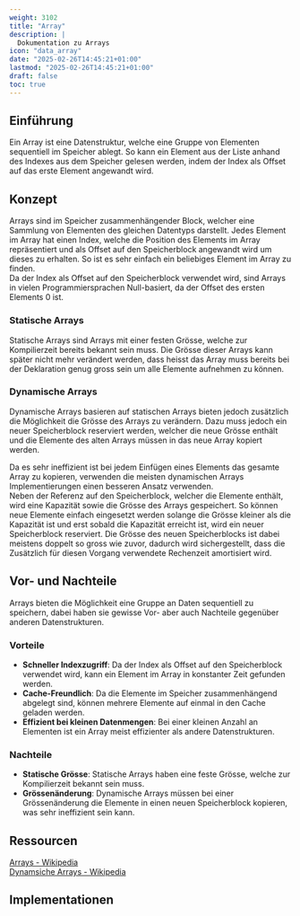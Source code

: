 ```yaml
---
weight: 3102
title: "Array"
description: |
  Dokumentation zu Arrays
icon: "data_array"
date: "2025-02-26T14:45:21+01:00"
lastmod: "2025-02-26T14:45:21+01:00"
draft: false
toc: true
---
```


## Einführung

Ein Array ist eine Datenstruktur, welche eine Gruppe von Elementen sequentiell
im Speicher ablegt. So kann ein Element aus der Liste anhand des Indexes aus
dem Speicher gelesen werden, indem der Index als Offset auf das erste Element
angewandt wird.

## Konzept

Arrays sind im Speicher zusammenhängender Block, welcher eine Sammlung von
Elementen des gleichen Datentyps darstellt. Jedes Element im Array hat einen
Index, welche die Position des Elements im Array repräsentiert und als Offset
auf den Speicherblock angewandt wird um dieses zu erhalten. So ist es sehr
einfach ein beliebiges Element im Array zu finden.  
Da der Index als Offset auf den Speicherblock verwendet wird, sind Arrays in
vielen Programmiersprachen Null-basiert, da der Offset des ersten Elements 0
ist.

### Statische Arrays

Statische Arrays sind Arrays mit einer festen Grösse, welche zur Kompilierzeit
bereits bekannt sein muss. Die Grösse dieser Arrays kann später nicht mehr
verändert werden, dass heisst das Array muss bereits bei der Deklaration genug
gross sein um alle Elemente aufnehmen zu können.

### Dynamische Arrays

Dynamische Arrays basieren auf statischen Arrays bieten jedoch zusätzlich die
Möglichkeit die Grösse des Arrays zu verändern. Dazu muss jedoch ein neuer
Speicherblock reserviert werden, welcher die neue Grösse enthält und die
Elemente des alten Arrays müssen in das neue Array kopiert werden.

Da es sehr ineffizient ist bei jedem Einfügen eines Elements das gesamte Array
zu kopieren, verwenden die meisten dynamischen Arrays Implementierungen einen
besseren Ansatz verwenden.  
Neben der Referenz auf den Speicherblock, welcher die Elemente enthält, wird
eine Kapazität sowie die Grösse des Arrays gespeichert. So können neue Elemente
einfach eingesetzt werden solange die Grösse kleiner als die Kapazität ist und
erst sobald die Kapazität erreicht ist, wird ein neuer Speicherblock reserviert.
Die Grösse des neuen Speicherblocks ist dabei meistens doppelt so gross wie
zuvor, dadurch wird sichergestellt, dass die Zusätzlich für diesen Vorgang
verwendete Rechenzeit amortisiert wird.

## Vor- und Nachteile

Arrays bieten die Möglichkeit eine Gruppe an Daten sequentiell zu speichern,
dabei haben sie gewisse Vor- aber auch Nachteile gegenüber anderen
Datenstrukturen.

### Vorteile

- **Schneller Indexzugriff**: Da der Index als Offset auf den Speicherblock
  verwendet wird, kann ein Element im Array in konstanter Zeit gefunden werden.
- **Cache-Freundlich**: Da die Elemente im Speicher zusammenhängend abgelegt
  sind, können mehrere Elemente auf einmal in den Cache geladen werden.
- **Effizient bei kleinen Datenmengen**: Bei einer kleinen Anzahl an Elementen
  ist ein Array meist effizienter als andere Datenstrukturen.

### Nachteile

- **Statische Grösse**: Statische Arrays haben eine feste Grösse, welche zur
  Kompilierzeit bekannt sein muss.
- **Grössenänderung**: Dynamische Arrays müssen bei einer Grössenänderung die
  Elemente in einen neuen Speicherblock kopieren, was sehr ineffizient sein
  kann.

## Ressourcen

[Arrays - Wikipedia][array-wiki]  
[Dynamsiche Arrays - Wikipedia][dynamic-array-wiki]  

## Implementationen

[array-wiki]: https://en.wikipedia.org/wiki/Array_(data_structure)
[dynamic-array-wiki]: https://en.wikipedia.org/wiki/Dynamic_array
